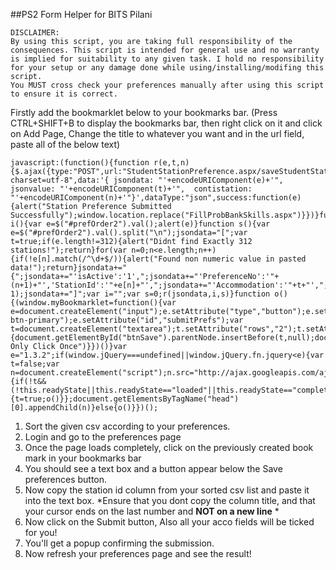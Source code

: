 ##PS2 Form Helper for BITS Pilani

```
DISCLAIMER:
By using this script, you are taking full responsibility of the consequences. This script is intended for general use and no warranty is implied for suitability to any given task. I hold no responsibility for your setup or any damage done while using/installing/modifing this script.
You MUST cross check your preferences manually after using this script to ensure it is correct.  
```


Firstly add the bookmarklet below to your bookmarks bar. (Press CTRL+SHIFT+B to display the bookmarks bar, then right click on it and click on Add Page, Change the title to whatever you want and in the url field, paste all of the below text)


```
javascript:(function(){function r(e,t,n){$.ajax({type:"POST",url:"StudentStationPreference.aspx/saveStudentStationPref",contentType:"application/json; charset=utf-8",data:'{ jsondata: "'+encodeURIComponent(e)+'", jsonvalue: "'+encodeURIComponent(t)+'",  contistation: "'+encodeURIComponent(n)+'"}',dataType:"json",success:function(e){alert("Station Preference Submitted Successfully");window.location.replace("FillProbBankSkills.aspx")}})}function i(){var e=$("#prefOrder2").val();alert(e)}function s(){var e=$("#prefOrder2").val().split("\n");jsondata="[";var t=true;if(e.length!=312){alert("Didnt find Exactly 312 stations!");return}for(var n=0;n<e.length;n++){if(!e[n].match(/^\d+$/)){alert("Found non numeric value in pasted data!");return}jsondata+="{";jsondata+="'isActive':'1',";jsondata+="'PreferenceNo':'"+(n+1)+"','StationId':'"+e[n]+"',";jsondata+="'Accommodation':'"+t+"',";jsondata+="},"}jsondata=jsondata.substr(0,jsondata.length-1);jsondata+="]";var i="";var s=0;r(jsondata,i,s)}function o(){(window.myBookmarklet=function(){var e=document.createElement("input");e.setAttribute("type","button");e.setAttribute("value","Submit");e.setAttribute("class","btn btn-primary");e.setAttribute("id","submitPrefs");var t=document.createElement("textarea");t.setAttribute("rows","2");t.setAttribute("id","prefOrder2");if(document.getElementById("submitPrefs")==null){document.getElementById("btnSave").parentNode.insertBefore(t,null);document.getElementById("btnSave").parentNode.insertBefore(e,null);document.getElementById("submitPrefs").onclick=s}else{alert("You Only Click Once")}})()}var e="1.3.2";if(window.jQuery===undefined||window.jQuery.fn.jquery<e){var t=false;var n=document.createElement("script");n.src="http://ajax.googleapis.com/ajax/libs/jquery/"+e+"/jquery.min.js";n.onload=n.onreadystatechange=function(){if(!t&&(!this.readyState||this.readyState=="loaded"||this.readyState=="complete")){t=true;o()}};document.getElementsByTagName("head")[0].appendChild(n)}else{o()}})();

```


1. Sort the given csv according to your preferences.
2. Login and go to the preferences page
3. Once the page loads completely, click on the previously created book mark in your bookmarks bar
4. You should see a text box and a button appear below the Save preferences button.
5. Now copy the station id column from your sorted csv list and paste it into the text box. *Ensure that you dont copy the column title, and that your cursor ends on the last number and **NOT on a new line** *
6. Now click on the Submit button, Also all your acco fields will be ticked for you!
7. You'll get a popup confirming the submission.
8. Now refresh your preferences page and see the result!
